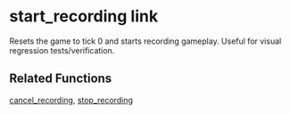 # start_recording link

Resets the game to tick 0 and starts recording gameplay. Useful for visual regression tests/verification.


## Related Functions

[cancel_recording](cancel_recording.md), [stop_recording](stop_recording.md)
